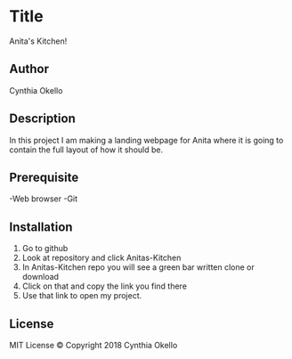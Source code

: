 # Title
Anita's Kitchen!
## Author
Cynthia Okello
## Description
In this project I am making a landing webpage for Anita where it is going to contain the full layout of how it should be.
## Prerequisite
-Web browser
-Git
## Installation
1) Go to github
2) Look at repository and click Anitas-Kitchen
3) In Anitas-Kitchen repo you will see a green bar written clone or download
4) Click on that and copy the link you find there
5) Use that link to open my project.
## License
MIT License
&copy; Copyright 2018 Cynthia Okello
